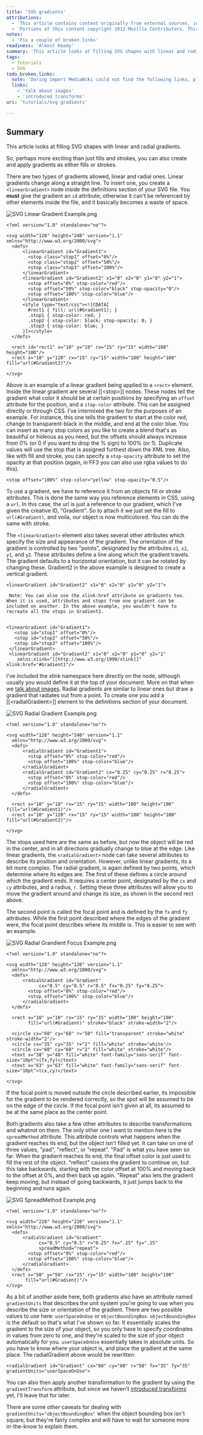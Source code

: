 ```yaml
---
title: 'SVG gradients'
attributions:
  - 'This article contains content originally from external sources, including ones licensed under the CC-BY-SA license. [![cc-by-sa-small-wpd.png](/assets/public/c/c8/cc-by-sa-small-wpd.png)](http://creativecommons.org/licenses/by-sa/3.0/us/)'
  - 'Portions of this content copyright 2012 Mozilla Contributors. This article contains work licensed under the Creative Commons Attribution-Sharealike License v2.5 or later. The original work is available at Mozilla Developer Network: [Article](https://developer.mozilla.org/en-US/docs/SVG/Tutorial/Gradients)'
notes:
  - 'Fix a couple of broken links'
readiness: 'Almost Ready'
summary: 'This article looks at filling SVG shapes with linear and radial gradients.'
tags:
  - Tutorials
  - SVG
todo_broken_links:
  note: 'During import MediaWiki could not find the following links, please fix and adjust this list.'
  links:
    - 'talk about images'
    - 'introduced transforms'
uri: 'tutorials/svg gradients'

---
```

## Summary

This article looks at filling SVG shapes with linear and radial gradients.

So, perhaps more exciting than just fills and strokes, you can also create and apply gradients as either fills or strokes.

There are two types of gradients allowed, linear and radial ones. Linear gradients change along a straight line. To insert one, you create a `<linearGradient>` node inside the definitions section of your SVG file. You **must** give the gradient an `id` attribute, otherwise it can't be referenced by other elements inside the file, and it basically becomes a waste of space.

![SVG Linear Gradient Example.png](//static.webplatform.org/3/3e/SVG_Linear_Gradient_Example.png)

    <?xml version="1.0" standalone="no"?>

    <svg width="120" height="240" version="1.1" xmlns="http://www.w3.org/2000/svg">
      <defs>
          <linearGradient id="Gradient1">
            <stop class="stop1" offset="0%"/>
            <stop class="stop2" offset="50%"/>
            <stop class="stop3" offset="100%"/>
          </linearGradient>
          <linearGradient id="Gradient2" x1="0" x2="0" y1="0" y2="1">
            <stop offset="0%" stop-color="red"/>
            <stop offset="50%" stop-color="black" stop-opacity="0"/>
            <stop offset="100%" stop-color="blue"/>
          </linearGradient>
          <style type="text/css"><![CDATA[
            #rect1 { fill: url(#Gradient1); }
            .stop1 { stop-color: red; }
            .stop2 { stop-color: black; stop-opacity: 0; }
            .stop3 { stop-color: blue; }
          ]]></style>
      </defs>

      <rect id="rect1" x="10" y="10" rx="15" ry="15" width="100" height="100"/>
      <rect x="10" y="120" rx="15" ry="15" width="100" height="100" fill="url(#Gradient2)"/>

    </svg>

Above is an example of a linear gradient being applied to a `<rect>` element. Inside the linear gradient are several [[\<stop\>]] nodes. These nodes tell the gradient what color it should be at certain positions by specifying an `offset` attribute for the position, and a `stop-color` attribute. This can be assigned directly or through CSS. I've intermixed the two for the purposes of an example. For instance, this one tells the gradient to start at the color red, change to transparent-black in the middle, and end at the color blue. You can insert as many stop colors as you like to create a blend that's as beautiful or hideous as you need, but the offsets should always increase from 0% (or 0 if you want to drop the % sign) to 100% (or 1). Duplicate values will use the stop that is assigned furthest down the XML tree. Also, like with fill and stroke, you can specify a `stop-opacity` attribute to set the opacity at that position (again, in FF3 you can also use rgba values to do this).

    <stop offset="100%" stop-color="yellow" stop-opacity="0.5"/>

To use a gradient, we have to reference it from an objects fill or stroke attributes. This is done the same way you reference elements in CSS, using a `url`. In this case, the url is just a reference to our gradient, which I've given the creative ID, "Gradient". So to attach it we just set the fill to `url(#Gradient)`, and voila, our object is now multicolored. You can do the same with stroke.

The `<linearGradient>` element also takes several other attributes which specify the size and appearance of the gradient. The orientation of the gradient is controlled by two "points", designated by the attributes `x1`, `x2`, `y1`, and `y2`. These attributes define a line along which the gradient travels. The gradient defaults to a horizontal orientation, but it can be rotated by changing these. Gradient2 in the above example is designed to create a vertical gradient.

    <linearGradient id="Gradient2" x1="0" x2="0" y1="0" y2="1">

     Note: You can also use the xlink:href attribute on gradients too. When it is used, attributes and stops from one gradient can be included on another. In the above example, you wouldn't have to recreate all the stops in Gradient2.


    <linearGradient id="Gradient1">
       <stop id="stop1" offset="0%"/>
       <stop id="stop2" offset="50%"/>
       <stop id="stop3" offset="100%"/>
     </linearGradient>
     <linearGradient id="Gradient2" x1="0" x2="0" y1="0" y2="1"
        xmlns:xlink="[[http://www.w3.org/1999/xlink]]" xlink:href="#Gradient1"/>

I've included the xlink namespace here directly on the node, although usually you would define it at the top of your document. More on that when we [talk about images](/w/index.php?title=talk_about_images&action=edit&redlink=1). Radial gradients are similar to linear ones but draw a gradient that radiates out from a point. To create one you add a [[\<radialGradient\>]] element to the definitions section of your document.

![SVG Radial Gradient Example.png](//static.webplatform.org/3/33/SVG_Radial_Gradient_Example.png)

    <?xml version="1.0" standalone="no"?>

    <svg width="120" height="240" version="1.1"
      xmlns="http://www.w3.org/2000/svg">
      <defs>
          <radialGradient id="Gradient1">
            <stop offset="0%" stop-color="red"/>
            <stop offset="100%" stop-color="blue"/>
          </radialGradient>
          <radialGradient id="Gradient2" cx="0.25" cy="0.25" r="0.25">
            <stop offset="0%" stop-color="red"/>
            <stop offset="100%" stop-color="blue"/>
          </radialGradient>
      </defs>

      <rect x="10" y="10" rx="15" ry="15" width="100" height="100" fill="url(#Gradient1)"/>
      <rect x="10" y="120" rx="15" ry="15" width="100" height="100" fill="url(#Gradient2)"/>

    </svg>

The stops used here are the same as before, but now the object will be red in the center, and in all directions gradually change to blue at the edge. Like linear gradients, the `<radialGradient>` node can take several attributes to describe its position and orientation. However, unlike linear gradients, its a bit more complex. The radial gradient, is again defined by two points, which determine where its edges are. The first of these defines a circle around which the gradient ends. It requires a center point, designated by the `cx` and `cy` attributes, and a radius, `r`. Setting these three attributes will allow you to move the gradient around and change its size, as shown in the second rect above.

The second point is called the focal point and is defined by the `fx` and `fy` attributes. While the first point described where the edges of the gradient were, the focal point describes where its middle is. This is easier to see with an example.

![SVG Radial Grandient Focus Example.png](//static.webplatform.org/1/17/SVG_Radial_Grandient_Focus_Example.png)

    <?xml version="1.0" standalone="no"?>

    <svg width="120" height="120" version="1.1"
      xmlns="http://www.w3.org/2000/svg">
      <defs>
          <radialGradient id="Gradient"
                cx="0.5" cy="0.5" r="0.5" fx="0.25" fy="0.25">
            <stop offset="0%" stop-color="red"/>
            <stop offset="100%" stop-color="blue"/>
          </radialGradient>
      </defs>

      <rect x="10" y="10" rx="15" ry="15" width="100" height="100"
            fill="url(#Gradient)" stroke="black" stroke-width="2"/>

      <circle cx="60" cy="60" r="50" fill="transparent" stroke="white" stroke-width="2"/>
      <circle cx="35" cy="35" r="2" fill="white" stroke="white"/>
      <circle cx="60" cy="60" r="2" fill="white" stroke="white"/>
      <text x="38" y="40" fill="white" font-family="sans-serif" font-size="10pt">(fx,fy)</text>
      <text x="63" y="63" fill="white" font-family="sans-serif" font-size="10pt">(cx,cy)</text>

    </svg>

If the focal point is moved outside the circle described earlier, its impossible for the gradient to be rendered correctly, so the spot will be assumed to be on the edge of the circle. If the focal point isn't given at all, its assumed to be at the same place as the center point.

Both gradients also take a few other attributes to describe transformations and whatnot on them. The only other one I want to mention here is the `spreadMethod` attribute. This attribute controls what happens when the gradient reaches its end, but the object isn't filled yet. It can take on one of three values, "pad", "reflect", or "repeat". "Pad" is what you have seen so far. When the gradient reaches its end, the final offset color is just used to fill the rest of the object. "reflect" causes the gradient to continue on, but this take backwards, starting with the color offset at 100% and moving back to the offset at 0%, and then back up again. "Repeat" also lets the gradient keep moving, but instead of going backwards, it just jumps back to the beginning and runs again.

![SVG SpreadMethod Example.png](//static.webplatform.org/b/b6/SVG_SpreadMethod_Example.png)

    <?xml version="1.0" standalone="no"?>

    <svg width="220" height="220" version="1.1" xmlns="http://www.w3.org/2000/svg">
      <defs>
          <radialGradient id="Gradient"
                cx="0.5" cy="0.5" r="0.25" fx=".25" fy=".25"
                spreadMethod="repeat">
            <stop offset="0%" stop-color="red"/>
            <stop offset="100%" stop-color="blue"/>
          </radialGradient>
      </defs>
      <rect x="50" y="50" rx="15" ry="15" width="100" height="100"
           fill="url(#Gradient)"/>
    </svg>

As a bit of another aside here, both gradients also have an attribute named `gradientUnits` that describes the unit system you're going to use when you describe the size or orientation of the gradient. There are two possible values to use here: `userSpaceOnUse` or `objectBoundingBox`. `objectBoundingBox` is the default so that's what I've shown so far. It essentially scales the gradient to the size of your object, so you only have to specify coordinates in values from zero to one, and they're scaled to the size of your object automatically for you. `userSpaceOnUse` essentially takes in absolute units. So you have to know where your object is, and place the gradient at the same place. The radialGradient above would be rewritten:

    <radialGradient id="Gradient" cx="60" cy="60" r="50" fx="35" fy="35" gradientUnits="userSpaceOnUse">

You can also then apply another transformation to the gradient by using the `gradientTransform` attribute, but since we haven't [introduced transforms](/w/index.php?title=introduced_transforms&action=edit&redlink=1) yet, I'll leave that for later.

There are some other caveats for dealing with `gradientUnits="objectBoundingBox"` when the object bounding box isn't square, but they're fairly complex and will have to wait for someone more in-the-know to explain them.
